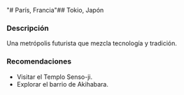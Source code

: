 "# París, Francia"## Tokio, Japón

### Descripción
Una metrópolis futurista que mezcla tecnología y tradición.

### Recomendaciones
- Visitar el Templo Senso-ji.
- Explorar el barrio de Akihabara.
